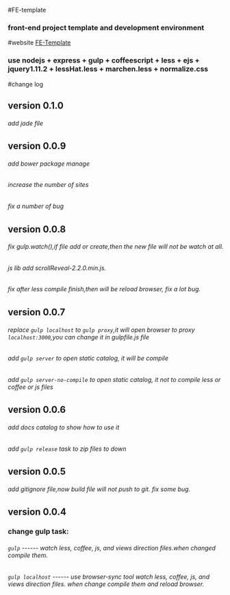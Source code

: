#FE-template
### front-end project template and development environment
#website [FE-Template](https://preview.c9.io/chen844033231/fe-template/docs/index.html?_c9_id=livepreview2&_c9_host=https://ide.c9.io)
### use nodejs + express + gulp + coffeescript + less + ejs + jquery1.11.2 + lessHat.less + marchen.less + normalize.css

#change log
## version 0.1.0
###### add jade file

## version 0.0.9
###### add bower package manage
###### increase the number of sites
###### fix a number of bug

## version 0.0.8
###### fix gulp.watch(),if file add or create,then the new file will not be watch at all.
###### js lib add scrollReveal-2.2.0.min.js.
###### fix after less compile finish,then will be reload browser, fix a lot bug.

## version 0.0.7
###### replace `gulp localhost` to `gulp proxy`,it will open browser to proxy `localhost:3000`,you can change it in gulpfile.js file
###### add     `gulp server` to open static catalog, it will be compile
###### add     `gulp server-no-compile` to open static catalog, it not to compile less or coffee or js files

## version 0.0.6
###### add docs catalog to show how to use it
###### add `gulp release` task to zip files to down

## version 0.0.5
###### add gitignore file,now build file will not push to git. fix some bug. 

## version 0.0.4
### change gulp task:
###### `gulp`  ------ watch less, coffee, js, and views direction files.when changed compile them.
###### `gulp localhost`  ------ use browser-sync tool watch less, coffee, js, and views direction files. when change compile them and reload browser.
